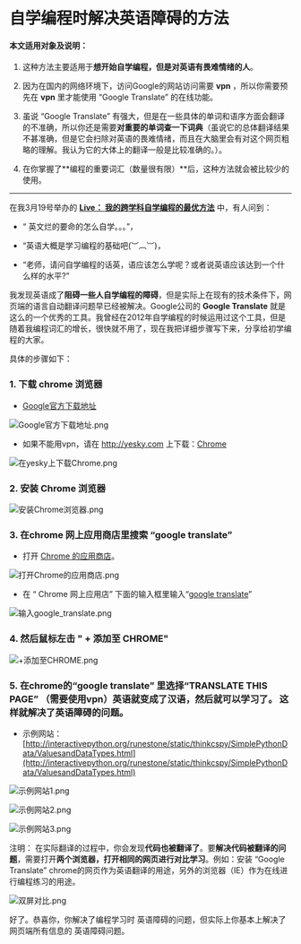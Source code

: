 # 自学编程时解决英语障碍的方法

#### 本文适用对象及说明：

1. 这种方法主要适用于**想开始自学编程，但是对英语有畏难情绪的人**。

2. 因为在国内的网络环境下，访问Google的网站访问需要 **vpn** ，所以你需要预先在 **vpn** 里才能使用 “Google Translate” 的在线功能。

3. 虽说 “Google Translate” 有强大，但是在一些具体的单词和语序方面会翻译的不准确，所以你还是需要**对重要的单词查一下词典**（虽说它的总体翻译结果不甚准确，但是它会扫除对英语的畏难情绪，而且在大脑里会有对这个网页粗略的理解。我认为它的大体上的翻译一般是比较准确的。）。

4. 在你掌握了**编程的重要词汇（数量很有限）**后，这种方法就会被比较少的使用。

-----------------------------------

在我3月19号举办的 [**Live： 我的跨学科自学编程的最优方法**](https://www.zhihu.com/lives/815877189215076352) 中，有人问到：

- “ 英文烂的要命的怎么自学。。。”，

- “英语大概是学习编程的基础吧(︶︹︺)，

- “老师，请问自学编程的话英，语应该怎么学呢？或者说英语应该达到一个什么样的水平?”

我发现英语成了**阻碍一些人自学编程的障碍**，但是实际上在现有的技术条件下，网页端的语言自动翻译问题早已经被解决。Google公司的 **Google Translate** 就是这么的一个优秀的工具。我曾经在2012年自学编程的时候运用过这个工具，但是随着我编程词汇的增长，很快就不用了，现在我把详细步骤写下来，分享给初学编程的大家。

具体的步骤如下：

### 1. 下载 chrome 浏览器

- [Google官方下载地址](http://www.google.cn/intl/zh-CN/chrome/browser/desktop/index.html)

![Google官方下载地址.png](/images/自学编程时解决英语障碍的方法/Google官方下载地址.png)

- 如果不能用vpn，请在 http://yesky.com 上下载：[Chrome](http://mydown.yesky.com/pcsoft/416318.html)

![在yesky上下载Chrome.png](/images/自学编程时解决英语障碍的方法/在yesky上下载Chrome.png)

### 2. 安装 Chrome 浏览器

![安装Chrome浏览器.png](/images/自学编程时解决英语障碍的方法/安装Chrome浏览器.png)

### 3. 在chrome 网上应用商店里搜索 “google translate”

- 打开 [Chrome 的应用商店](https://chrome.google.com/webstore/category/extensions?hl=zh-CN)。

![打开Chrome的应用商店.png](/images/自学编程时解决英语障碍的方法/打开Chrome的应用商店.png)

- 在 “ Chrome 网上应用店” 下面的输入框里输入“[google translate](https://chrome.google.com/webstore/search/google%20translate?hl=zh-CN)” 

![输入google_translate.png](/images/自学编程时解决英语障碍的方法/输入google_translate.png)

### 4. 然后鼠标左击 " + 添加至 CHROME" 

![+添加至CHROME.png](/images/自学编程时解决英语障碍的方法/+添加至CHROME.png)

### 5. 在chrome的“google translate” 里选择“TRANSLATE THIS PAGE” （需要使用vpn）英语就变成了汉语，然后就可以学习了。 这样就解决了英语障碍的问题。

- 示例网站： [http://interactivepython.org/runestone/static/thinkcspy/SimplePythonData/ValuesandDataTypes.html](http://interactivepython.org/runestone/static/thinkcspy/SimplePythonData/ValuesandDataTypes.html)

![示例网站1.png](/images/自学编程时解决英语障碍的方法/示例网站1.png)

![示例网站2.png](/images/自学编程时解决英语障碍的方法/示例网站2.png)

![示例网站3.png](/images/自学编程时解决英语障碍的方法/示例网站3.png)

注明： 在实际翻译的过程中，你会发现**代码也被翻译了**。要**解决代码被翻译的问题**，需要打开**两个浏览器，打开相同的网页进行对比学习**。例如：安装 “Google Translate” chrome的网页作为英语翻译的用途，另外的浏览器（IE）作为在线进行编程练习的用途。

![双屏对比.png](/images/自学编程时解决英语障碍的方法/双屏对比.png)

好了。恭喜你，你解决了编程学习时 英语障碍的问题，但实际上你基本上解决了网页端所有信息的 英语障碍问题。






